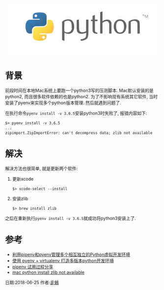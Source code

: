[](解决在Mac上用pyenv安装python3失败)

![python](./logos/python_logo.png)

# 背景

前段时间在本地Mac系统上要跑一个python3写的压测脚本. Mac默认安装的是python2, 而且很多软件依赖的也是python2. 为了不影响现有系统其它软件, 当时安装了pyenv来实现多个python版本管理. 然后就遇到问题了. 

在执行命令`pyenv install -v 3.6.5`安装python3时失败了, 报错内容如下:

```
$> pyenv install -v 3.6.5
...
zipimport.ZipImportError: can't decompress data; zlib not available
```

# 解决

解决方法也很简单, 就是更新两个软件:

1. 更新xcode

	```
	$> xcode-select --install
	```
2. 安装zlib

	```
	$> brew install zlib
	```

之后在重新执行`pyenv install -v 3.6.5`就成功将python3安装上了.



# 参考

* [利用pipenv和pyenv管理多个相互独立的Python虚拟开发环境](https://blog.csdn.net/liuchunming033/article/details/79582617)
* [使用 pyenv + virtualenv 打造多版本python开发环境](http://pylixm.cc/posts/2016-06-19-Virtualenv-install.html)
* [pipenv 试用过程分享](http://pylixm.cc/posts/2018-01-13-python-pipenv.html)
* [mac python install zlib not available](http://www.cnblogs.com/zxpo/p/5228015.html)

日期:2018-06-25 作者:[辵鵵](https://about.me/qyf404)